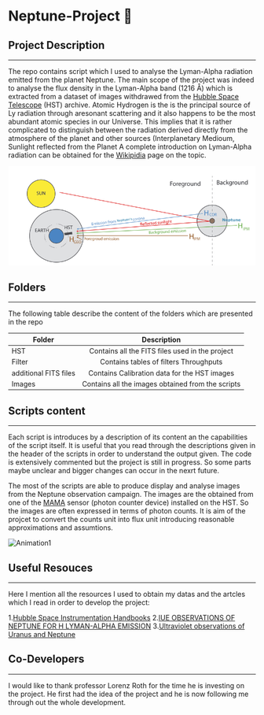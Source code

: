 # Neptune-Project :milky_way:

 ## Project Description 
----------------------


The repo contains script which I used to analyse the Lyman-Alpha radiation emitted from the planet Neptune. The main scope of the project was indeed to analyse the flux density 
in the Lyman-Alpha band (1216 Å) which is extracted from a dataset of images withdrawed from the [Hubble Space Telescope](https://archive.stsci.edu/) (HST) archive. Atomic Hydrogen is the 
is the principal source of Ly radiation through aresonant scattering and it also happens to be the most abundant atomic species in our Universe. This implies that it is rather complicated 
to distinguish between the radiation derived directly from the atmosphere of the planet and other sources (Interplanetary Medioum, Sunlight reflected from the Planet A complete introduction on Lyman-Alpha radiation can be obtained for the
[Wikipidia](https://en.wikipedia.org/wiki/Lyman-alpha_line) page on the topic. 

![Skectch](Images/sketch.png)

 ## Folders
----------------------


The following table describe the content of the folders which are presented in the repo

| Folder                | Description   |
| --------------------- |:-------------:| 
| HST                   | Contains all the FITS files used in the project   | 
| Filter                | Contains tables of filters Throughputs            | 
| additional FITS files | Contains Calibration data for the HST images      |
| Images                 | Contains all the images obtained from the scripts |

## Scripts content
 ----------------------
 
Each script is introduces by a description of its content an the capabilities of the script itself. It is useful that you read through the descriptions given in the header of the scripts in order to understand the output given. The code is extensively commented but the project is still in progress. So some parts maybe unclear and bigger changes can occur in the nexrt future.

The most of the scripts are able to produce display and analyse images from the Neptune observation campaign. The images are the obtained from one of the [MAMA](https://www.stsci.edu/itt/APT_help/STIS_Cycle21/c07_performance5.html) sensor (photon counter device)  installed on the HST. So the images are often expressed in terms of photon counts. It is aim of the projcet to convert the counts unit into flux unit introducing reasonable approximations and assumtions.


![Animation1](Images/Planet_gif.gif)

## Useful Resouces
----------------------

Here I mention all the resources I used to obtain my datas and the artcles which I read in order to develop the project:

1.[Hubble Space Instrumentation Handbooks](https://www.stsci.edu/hst/documentation/handbook-archive)
2.[IUE OBSERVATIONS OF NEPTUNE FOR H LYMAN-ALPHA EMISSION](file:///Users/gregorio/Desktop/stay%20foolish/Me&Neptune/material%20from%20prof/International_explor.pdf)
3.[Ultraviolet observations of Uranus and Neptune](file:///Users/gregorio/Desktop/stay%20foolish/Me&Neptune/material%20from%20prof/Ultraviolet_obs_review.pdf)


## Co-Developers
-------------------
I would like to thank professor Lorenz Roth for the time he is investing on the project. He first had the idea of the project and he is now following me through out the whole development. 
